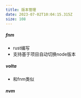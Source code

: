 ```yaml
---
title: 版本管理
date: 2023-07-02T10:04:15.315Z
size: 108
---
```

##### fnm

- rust编写
- 支持基于项目自动切换node版本

##### volta

- 和fnm类似

##### nvm


